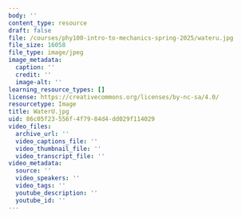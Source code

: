 ```yaml
---
body: ''
content_type: resource
draft: false
file: /courses/phy100-intro-to-mechanics-spring-2025/wateru.jpg
file_size: 16058
file_type: image/jpeg
image_metadata:
  caption: ''
  credit: ''
  image-alt: ''
learning_resource_types: []
license: https://creativecommons.org/licenses/by-nc-sa/4.0/
resourcetype: Image
title: WaterU.jpg
uid: 86c05f23-556f-4f79-84d4-dd029f114029
video_files:
  archive_url: ''
  video_captions_file: ''
  video_thumbnail_file: ''
  video_transcript_file: ''
video_metadata:
  source: ''
  video_speakers: ''
  video_tags: ''
  youtube_description: ''
  youtube_id: ''
---
```

